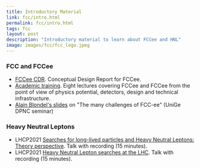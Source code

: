 ```yaml
---
title: Introductory Material
link: fcc/intro.html
permalink: fcc/intro.html
tags: fcc
layout: post
description: "Introductory material to learn about FCCee and HNL"
image: images/fcc/fcc_logo.jpeg
---
```


### FCC and FCCee
- [FCCee CDR](https://cds.cern.ch/record/2651299?ln=en). Conceptual Design Report for FCCee. 
- [Academic training](https://fcc.web.cern.ch/Pages/news/FCC-Academic-Training.aspx). Eight lectures covering FCCee and FCCee from the point of view of physics potential, detectors, design and technical infrastructure.
- [Alain Blondel's slides](http://dpnc.unige.ch/~sfyrla/seminar_slides/Blondel_Aut2020.ppt) on "The many challenges of FCC-ee" (UniGe DPNC seminar)

### Heavy Neutral Leptons
- LHCP2021 [Searches for long-lived particles and Heavy Neutral Leptons: Theory perspective](https://indico.cern.ch/event/905399/timetable/?view=standard#287-searches-for-long-lived-pa). Talk with recording (15 minutes). 
- LHCP2021 [Heavy Neutral Lepton searches at the LHC](https://indico.cern.ch/event/905399/timetable/?view=standard#283-heavy-neutral-lepton-searc). Talk with recording (15 minutes).



